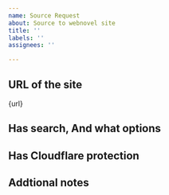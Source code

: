 ```yaml
---
name: Source Request
about: Source to webnovel site
title: ''
labels: ''
assignees: ''

---
```


## URL of the site
{url}

## Has search, And what options


## Has Cloudflare protection


## Addtional notes
